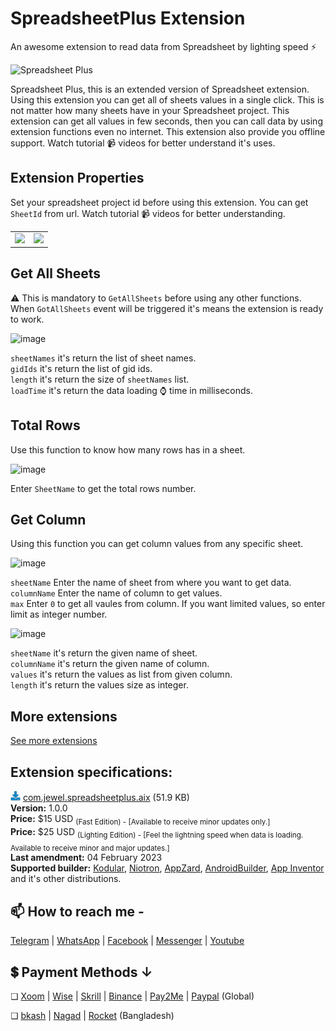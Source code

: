 # SpreadsheetPlus Extension
An awesome extension to read data from Spreadsheet by lighting speed ⚡

![Spreadsheet Plus](https://user-images.githubusercontent.com/75406851/216776569-d045850f-64f4-4aa2-9534-8ecebe614059.jpg)

Spreadsheet Plus, this is an extended version of Spreadsheet extension. Using this extension you can get all of sheets values in a single click. This is not matter how many sheets have in your Spreadsheet project. This extension can get all values in few seconds, then you can call data by using extension functions even no internet. This extension also provide you offline support. Watch tutorial 📹 videos for better understand it's uses.

## Extension Properties
Set your spreadsheet project id before using this extension. You can get `SheetId` from url. Watch tutorial 📹 videos for better understanding.

<table>
  <tr>
    <td><img src="https://user-images.githubusercontent.com/75406851/216776950-b80809d1-2513-4860-8bc7-9753fe42e23d.png"/></td>
    <td><img src="https://user-images.githubusercontent.com/75406851/216776967-7f04ec20-ae48-454c-945f-ce0ffb5e311c.png"/></td>
  </tr>
</table>

## Get All Sheets
⚠ This is mandatory to `GetAllSheets` before using any other functions. When `GotAllSheets` event will be triggered it's means the extension is ready to work.

![image](https://user-images.githubusercontent.com/75406851/216777432-3136b9ce-5393-4bfa-9df0-a61b1c82f343.png)

`sheetNames` it's return the list of sheet names.\
`gidIds` it's return the list of gid ids.\
`length` it's return the size of `sheetNames` list.\
`loadTime` it's return the data loading ⌚ time in milliseconds.

## Total Rows
Use this function to know how many rows has in a sheet.

![image](https://user-images.githubusercontent.com/75406851/216777727-e7f19e6d-df52-4e59-9a4e-be0384b54a06.png)

Enter `SheetName` to get the total rows number.

## Get Column
Using this function you can get column values from any specific sheet.

![image](https://user-images.githubusercontent.com/75406851/216778177-f6533abd-0316-49af-9138-03860f4f4eab.png)

`sheetName` Enter the name of sheet from where you want to get data.\
`columnName`  Enter the name of column to get values.\
`max` Enter `0` to get all vaules from column. If you want limited values, so enter limit as integer number.

![image](https://user-images.githubusercontent.com/75406851/216778386-d357cb4c-f51b-486b-876e-dca3c08026e2.png)

`sheetName` it's return the given name of sheet.\
`columnName` it's return the given name of column.\
`values` it's return the values as list from given column.\
`length` it's return the values size as integer.

## More extensions

<a href="https://github.com/jewelshkjony?tab=repositories">See more extensions</a>

## Extension specifications:
<img src="https://github.com/jewelshkjony/SpreadSheets/raw/main/images/download.png"/> <a href="https://t.me/jewelshkjony">com.jewel.spreadsheetplus.aix</a> (51.9 KB) \
<b>Version:</b> 1.0.0\
<b>Price:</b> $15 USD <sub>(Fast Edition) - [Available to receive minor updates only.]</sub> \
<b>Price:</b> $25 USD <sub>(Lighting Edition) - [Feel the lightning speed when data is loading. Available to receive minor and major updates.]</sub> \
<b>Last amendment:</b> 04 February 2023\
<b>Supported builder:</b> <a href="https://www.kodular.io/">Kodular</a>, <a href="https://niotron.com/">Niotron</a>, <a href="https://appzard.com/">AppZard</a>, <a href="https://androidbuilder.in/">AndroidBuilder</a>, <a href="http://ai2.appinventor.mit.edu/">App Inventor</a> and it's other distributions.

## 📫 How to reach me -

<a href="https://t.me/jewelshkjony">Telegram</a> | <a href="https://wa.me/8801775668913">WhatsApp</a> | <a href="https://fb.com/jewelshkjony">Facebook</a> | <a href="https://m.me/jewelshkjony">Messenger</a> | <a href="https://m.youtube.com/c/JewelShikderJony">Youtube</a>

## 💲 Payment Methods ↓

❏ <a href="https://www.xoom.com/bangladesh/send-money" target="_blank">Xoom</a> | <a href="https://wise.com/?sourceCurrency=USD&targetCurrency=BDT&sourceAmount=20" target="_blank">Wise</a> | <a href="https://www.skrill.com/en/">Skrill</a> | <a href="https://www.binance.me/en/activity/referral-entry/CPA?fromActivityPage=true&ref=CPA_0068YL77KV" target="_blank">Binance</a> | <a href="https://play.google.com/store/apps/details?id=com.jewelshkjony.pay2me">Pay2Me</a> | <a href="https://www.paypal.com/">Paypal</a>  (Global)

❏ <a href="https://bka.sh/next?c=signup&uuid=C1CC9JVT1" target="_blank">bkash</a> | <a href="https://play.google.com/store/apps/details?id=com.konasl.nagad">Nagad</a> | <a href="https://play.google.com/store/apps/details?id=com.dbbl.mbs.apps.main">Rocket</a> (Bangladesh)
